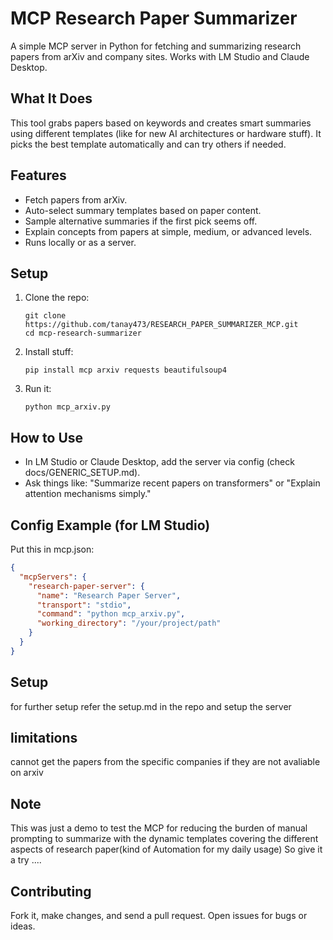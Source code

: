 # MCP Research Paper Summarizer

A simple MCP server in Python for fetching and summarizing research papers from arXiv and company sites. Works with LM Studio and Claude Desktop.

## What It Does
This tool grabs papers based on keywords and creates smart summaries using different templates (like for new AI architectures or hardware stuff). It picks the best template automatically and can try others if needed.

## Features
- Fetch papers from arXiv.
- Auto-select summary templates based on paper content.
- Sample alternative summaries if the first pick seems off.
- Explain concepts from papers at simple, medium, or advanced levels.
- Runs locally or as a server.

## Setup
1. Clone the repo:
   ```
   git clone https://github.com/tanay473/RESEARCH_PAPER_SUMMARIZER_MCP.git
   cd mcp-research-summarizer
   ```

2. Install stuff:
   ```
   pip install mcp arxiv requests beautifulsoup4
   ```

3. Run it:
   ```
   python mcp_arxiv.py
   ```

## How to Use
- In LM Studio or Claude Desktop, add the server via config (check docs/GENERIC_SETUP.md).
- Ask things like: "Summarize recent papers on transformers" or "Explain attention mechanisms simply."

## Config Example (for LM Studio)
Put this in mcp.json:
```json
{
  "mcpServers": {
    "research-paper-server": {
      "name": "Research Paper Server",
      "transport": "stdio",
      "command": "python mcp_arxiv.py",
      "working_directory": "/your/project/path"
    }
  }
}
```
## Setup 
for further setup refer the setup.md in the repo and setup the server

## limitations
cannot get the papers from the specific companies if they are not avaliable on arxiv 
## Note
This was just a demo to test the MCP for reducing the burden of manual prompting to summarize with the dynamic templates covering the different aspects of research paper(kind of Automation for my daily usage)
So give it a try ....
## Contributing
Fork it, make changes, and send a pull request. Open issues for bugs or ideas.


